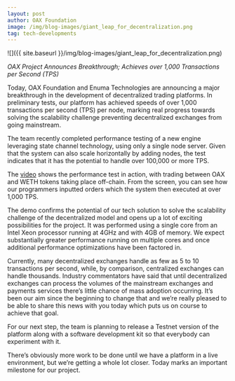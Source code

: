 ```yaml
---
layout: post
author: OAX Foundation
image: /img/blog-images/giant_leap_for_decentralization.png
tag: tech-developments
---
```

![]({{ site.baseurl }}/img/blog-images/giant_leap_for_decentralization.png)

_OAX Project Announces Breakthrough; Achieves over 1,000 Transactions per Second (TPS)_

Today, OAX Foundation and Enuma Technologies are announcing a major breakthrough in the development of decentralized trading platforms. In preliminary tests, our platform has achieved speeds of over 1,000 transactions per second (TPS) per node, marking real progress towards solving the scalability challenge preventing decentralized exchanges from going mainstream.

The team recently completed performance testing of a new engine leveraging state channel technology, using only a single node server. Given that the system can also scale horizontally by adding nodes, the test indicates that it has the potential to handle over 100,000 or more TPS.

The [video](https://www.youtube.com/watch?v=hpNq1vqiwjY) shows the performance test in action, with trading between OAX and WETH tokens taking place off-chain. From the screen, you can see how our programmers inputted orders which the system then executed at over 1,000 TPS.

The demo confirms the potential of our tech solution to solve the scalability challenge of the decentralized model and opens up a lot of exciting possibilities for the project. It was performed using a single core from an Intel Xeon processor running at 4GHz and with 4GB of memory. We expect substantially greater performance running on multiple cores and once additional performance optimizations have been factored in.

Currently, many decentralized exchanges handle as few as 5 to 10 transactions per second, while, by comparison, centralized exchanges can handle thousands. Industry commentators have said that until decentralized exchanges can process the volumes of the mainstream exchanges and payments services there’s little chance of mass adoption occurring. It’s been our aim since the beginning to change that and we’re really pleased to be able to share this news with you today which puts us on course to achieve that goal.

For our next step, the team is planning to release a Testnet version of the platform along with a software development kit so that everybody can experiment with it.

There’s obviously more work to be done until we have a platform in a live environment, but we’re getting a whole lot closer. Today marks an important milestone for our project.